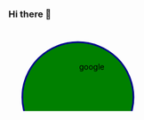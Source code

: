 ### Hi there 👋

<svg id="circle">
   <g>
  <circle cx="125" cy="125" r="100" stroke="darkblue" stroke-width="3" fill="green" />
  <a xlink:href="https://www.google.co.uk/" target="_top">
    <text x="50%" y="50%" style="text-anchor: middle">google</text>
  </a>
     </g>
</svg>

<!--
**swietektomasz/swietektomasz** is a ✨ _special_ ✨ repository because its `README.md` (this file) appears on your GitHub profile.

Here are some ideas to get you started:

- 🔭 I’m currently working on ...
- 🌱 I’m currently learning ...
- 👯 I’m looking to collaborate on ...
- 🤔 I’m looking for help with ...
- 💬 Ask me about ...
- 📫 How to reach me: ...
- 😄 Pronouns: ...
- ⚡ Fun fact: ...
-->
